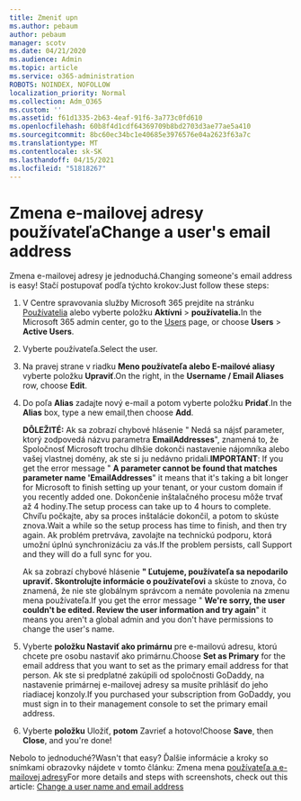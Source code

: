 ```yaml
---
title: Zmeniť upn
ms.author: pebaum
author: pebaum
manager: scotv
ms.date: 04/21/2020
ms.audience: Admin
ms.topic: article
ms.service: o365-administration
ROBOTS: NOINDEX, NOFOLLOW
localization_priority: Normal
ms.collection: Adm_O365
ms.custom: ''
ms.assetid: f61d1335-2b63-4eaf-91f6-3a773c0fd610
ms.openlocfilehash: 60b8f4d1cdf64369709b8bd2703d3ae77ae5a410
ms.sourcegitcommit: 8bc60ec34bc1e40685e3976576e04a2623f63a7c
ms.translationtype: MT
ms.contentlocale: sk-SK
ms.lasthandoff: 04/15/2021
ms.locfileid: "51818267"
---
```

# <a name="change-a-users-email-address"></a><span data-ttu-id="287aa-102">Zmena e-mailovej adresy používateľa</span><span class="sxs-lookup"><span data-stu-id="287aa-102">Change a user's email address</span></span>

<span data-ttu-id="287aa-103">Zmena e-mailovej adresy je jednoduchá.</span><span class="sxs-lookup"><span data-stu-id="287aa-103">Changing someone's email address is easy!</span></span> <span data-ttu-id="287aa-104">Stačí postupovať podľa týchto krokov:</span><span class="sxs-lookup"><span data-stu-id="287aa-104">Just follow these steps:</span></span>
  
1. <span data-ttu-id="287aa-105">V Centre spravovania služby Microsoft 365 prejdite na stránku [Používatelia](https://go.microsoft.com/fwlink/p/?linkid=834822) alebo vyberte položku **Aktívni** \> **používatelia.**</span><span class="sxs-lookup"><span data-stu-id="287aa-105">In the Microsoft 365 admin center, go to the [Users](https://go.microsoft.com/fwlink/p/?linkid=834822) page, or choose **Users** \> **Active Users**.</span></span>
    
2. <span data-ttu-id="287aa-106">Vyberte používateľa.</span><span class="sxs-lookup"><span data-stu-id="287aa-106">Select the user.</span></span>
    
3. <span data-ttu-id="287aa-107">Na pravej strane v riadku **Meno používateľa alebo E-mailové aliasy** vyberte položku **Upraviť**.</span><span class="sxs-lookup"><span data-stu-id="287aa-107">On the right, in the **Username / Email Aliases** row, choose **Edit**.</span></span>
    
4. <span data-ttu-id="287aa-108">Do poľa **Alias** zadajte nový e-mail a potom vyberte položku **Pridať**.</span><span class="sxs-lookup"><span data-stu-id="287aa-108">In the **Alias** box, type a new email,then choose **Add**.</span></span>
    
    <span data-ttu-id="287aa-109">**DÔLEŽITÉ:** Ak sa zobrazí chybové hlásenie " Nedá sa nájsť parameter, ktorý zodpovedá názvu parametra **EmailAddresses**", znamená to, že Spoločnosť Microsoft trochu dlhšie dokonči nastavenie nájomníka alebo vašej vlastnej domény, ak ste si ju nedávno pridali.</span><span class="sxs-lookup"><span data-stu-id="287aa-109">**IMPORTANT**: If you get the error message " **A parameter cannot be found that matches parameter name 'EmailAddresses**" it means that it's taking a bit longer for Microsoft to finish setting up your tenant, or your custom domain if you recently added one.</span></span> <span data-ttu-id="287aa-110">Dokončenie inštalačného procesu môže trvať až 4 hodiny.</span><span class="sxs-lookup"><span data-stu-id="287aa-110">The setup process can take up to 4 hours to complete.</span></span> <span data-ttu-id="287aa-111">Chvíľu počkajte, aby sa proces inštalácie dokončil, a potom to skúste znova.</span><span class="sxs-lookup"><span data-stu-id="287aa-111">Wait a while so the setup process has time to finish, and then try again.</span></span> <span data-ttu-id="287aa-112">Ak problém pretrváva, zavolajte na technickú podporu, ktorá umožní úplnú synchronizáciu za vás.</span><span class="sxs-lookup"><span data-stu-id="287aa-112">If the problem persists, call Support and they will do a full sync for you.</span></span>
    
    <span data-ttu-id="287aa-113">Ak sa zobrazí chybové hlásenie **" Ľutujeme, používateľa sa nepodarilo upraviť. Skontrolujte informácie o používateľovi** a skúste to znova, čo znamená, že nie ste globálnym správcom a nemáte povolenia na zmenu mena používateľa.</span><span class="sxs-lookup"><span data-stu-id="287aa-113">If you get the error message " **We're sorry, the user couldn't be edited. Review the user information and try again**" it means you aren't a global admin and you don't have permissions to change the user's name.</span></span>
    
5. <span data-ttu-id="287aa-114">Vyberte **položku Nastaviť ako primárnu** pre e-mailovú adresu, ktorú chcete pre osobu nastaviť ako primárnu.</span><span class="sxs-lookup"><span data-stu-id="287aa-114">Choose **Set as Primary** for the email address that you want to set as the primary email address for that person.</span></span> <span data-ttu-id="287aa-115">Ak ste si predplatné zakúpili od spoločnosti GoDaddy, na nastavenie primárnej e-mailovej adresy sa musíte prihlásiť do jeho riadiacej konzoly.</span><span class="sxs-lookup"><span data-stu-id="287aa-115">If you purchased your subscription from GoDaddy, you must sign in to their management console to set the primary email address.</span></span> 
    
6. <span data-ttu-id="287aa-116">Vyberte **položku** Uložiť, **potom** Zavrieť a hotovo!</span><span class="sxs-lookup"><span data-stu-id="287aa-116">Choose **Save**, then **Close**, and you're done!</span></span>
    
<span data-ttu-id="287aa-117">Nebolo to jednoduché?</span><span class="sxs-lookup"><span data-stu-id="287aa-117">Wasn't that easy?</span></span> <span data-ttu-id="287aa-118">Ďalšie informácie a kroky so snímkami obrazovky nájdete v tomto článku: Zmena mena [používateľa a e-mailovej adresy](https://docs.microsoft.com/microsoft-365/admin/add-users/change-a-user-name-and-email-address)</span><span class="sxs-lookup"><span data-stu-id="287aa-118">For more details and steps with screenshots, check out this article: [Change a user name and email address](https://docs.microsoft.com/microsoft-365/admin/add-users/change-a-user-name-and-email-address)</span></span>
  

